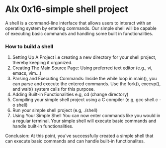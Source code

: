 # Alx 0x16-simple shell project

A shell is a command-line interface that allows users to interact with an operating system by entering commands. Our simple shell will be capable of executing basic commands and handling some built in functionalities.

### How to build a shell
1. Setting Up A Project i.e creating a new directory for your shell project, thereby keeping it organized.
2. Creating The Main Source Page: Using preferred text editor (e.g., vi, emacs, vim...)
3. Parsing and Executing Commands: Inside the while loop in main(), you can parse and execute the entered commands. Use the fork(), execvp(), and wait() system calls for this purpose.
4. Adding Built-in Functionalities e.g, cd (change directory)
5. Compiling your simple shell project using a C compiler (e.g, gcc shell.c -o shell)
6. Run your simple shell project (e.g, ./shell)
7. Using Your Simple Shell
You can now enter commands like you would in a regular terminal. Your simple shell will execute basic commands and handle built-in functionalities.

Conclusion:
At this point, you've successfully created a simple shell that can execute basic commands and can handle built-in functionalites.

